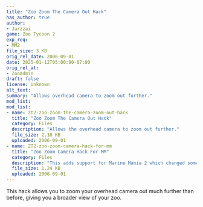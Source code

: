 ```yaml
---
title: "Zoo Zoom The Camera Out Hack"
has_author: true
author: 
- Jarzzai
game: Zoo Tycoon 2
exp_req:
- MM2
file_size: 3 KB
orig_rel_date: 2006-09-01
date: 2025-01-12T05:00:00-07:00
orig_rel_at: 
- ZooAdmin
draft: false
license: Unknown
alt_text: 
summary: "Allows overhead camera to zoom out further."
mod_list:
mod_list:
- name: zt2-zoo-zoom-the-camera-zoom-out-hack
  title: "Zoo Zoom The Camera Out Hack"
  category: Files
  description: "Allows the overhead camera to zoom out further."
  file_size: 2.18 KB
  uploaded: 2006-09-01
- name: ZT2-zoo-zoom-camera-hack-for-mm
  title: "Zoo Zoom Camera Hack For MM"
  category: Files
  description: "This adds support for Marine Mania 2 which changed some of the camera configurations."
  file_size: 1.24 KB
  uploaded: 2006-09-01
---
```

This hack allows you to zoom your overhead camera out much further than before, giving you a broader view of your zoo.
